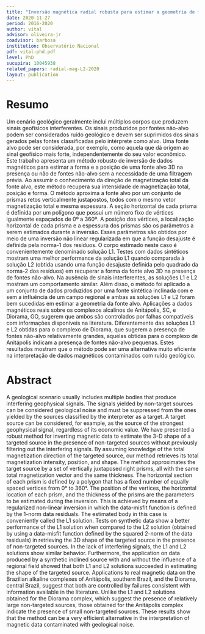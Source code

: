 ```yaml
---
title: "Inversão magnética radial robusta para estimar a geometria de fontes 3D"
date: 2020-11-27
period: 2016-2020
author: vital
advisor: oliveira-jr
coadvisor: barbosa
institution: Observatório Nacional
pdf: vital-phd.pdf
level: PhD
sucupira: 10045938
related_papers: radial-mag-L2-2020
layout: publication
---
```


# Resumo

Um cenário geológico geralmente inclui múltiplos corpos que produzem sinais
geofísicos interferentes. Os sinais produzidos por fontes não-alvo podem ser
considerados ruído geológico e devem ser suprimidos dos sinais gerados pelas
fontes classificadas pelo intérprete como alvo. Uma fonte alvo pode ser
considerada, por exemplo, como aquela que dá origem ao sinal geofísico mais
forte, independentemente do seu valor econômico. Este trabalho apresenta um
método robusto de inversão de dados magnéticos para estimar a forma e a posição
de uma fonte alvo 3D na presença ou não de fontes não-alvo sem a necessidade de
uma filtragem prévia. Ao assumir o conhecimento da direção de magnetização
total da fonte alvo, este método recupera sua intensidade de magnetização
total, posição e forma. O método aproxima a fonte alvo por um conjunto de
prismas retos verticalmente justapostos, todos com o mesmo vetor magnetização
total e mesma espessura. A seção horizontal de cada prisma é definida por um
polígono que possui um número fixo de vértices igualmente espaçados de 0º a
360º. A posição dos vértices, a localização horizontal de cada prisma e a
espessura dos prismas são os parâmetros a serem estimados durante a inversão.
Esses parâmetros são obtidos por meio de uma inversão não linear regularizada
em que a função desajuste é definida pela norma-1 dos resíduos. O corpo
estimado neste caso é convenientemente denominado solução L1. Testes com dados
sintéticos mostram uma melhor performance da solução L1 quando comparada à
solução L2 (obtida usando uma função desajuste definida pelo quadrado da
norma-2 dos resíduos) em recuperar a forma da fonte alvo 3D na presença de
fontes não-alvo. Na ausência de sinais interferentes, as soluções L1 e L2
mostram um comportamento similar. Além disso, o método foi aplicado a um
conjunto de dados produzidos por uma fonte sintética inclinada com e sem a
influência de um campo regional e ambas as soluções L1 e L2 foram bem
sucedidas em estimar a geometria da fonte alvo. Aplicações a dados magnéticos
reais sobre os complexos alcalinos de Anitápolis, SC, e Diorama, GO, sugerem
que ambos são controlados por falhas compatíveis com informações disponíveis
na literatura. Diferentemente das soluções L1 e L2 obtidas para o complexo
de Diorama, que sugerem a presença de fontes não-alvo relativamente grandes,
aquelas obtidas para o complexo de Anitápolis indicam a presença de fontes
não-alvo pequenas. Estes resultados mostram que o método pode ser uma
alternativa muito eficiente na interpretação de dados magnéticos contaminados
com ruído geológico.

# Abstract

A geological scenario usually includes multiple bodies that produce interfering
geophysical signals. The signals yielded by non-target sources can be
considered geological noise and must be suppressed from the ones yielded by
the sources classified by the interpreter as a target. A target source can be
considered, for example, as the source of the strongest geophysical signal,
regardless of its economic value. We have presented a robust method for
inverting magnetic data to estimate the 3-D shape of a targeted source in the
presence of non-targeted sources without previously filtering out the
interfering signals. By assuming knowledge of the total magnetization direction
of the targeted source, our method retrieves its total magnetization intensity,
position, and shape. The method approximates the target source by a set of
vertically juxtaposed right prisms, all with the same total magnetization
vector and the same thickness. The horizontal section of each prism is defined
by a polygon that has a fixed number of equally spaced vertices from 0° to
360°. The position of the vertices, the horizontal location of each prism, and
the thickness of the prisms are the parameters to be estimated during the
inversion. This is achieved by means of a regularized non-linear inversion in
which the data-misfit function is defined by the 1-norm data residuals. The
estimated body in this case is conveniently called the L1 solution. Tests on
synthetic data show a better performance of the L1 solution when compared to
the L2 solution (obtained by using a data-misfit function defined by the
squared 2-norm of the data residuals) in retrieving the 3D shape of the
targeted source in the presence of non-targeted sources. In the lack of
interfering signals, the L1 and L2 solutions show similar behavior.
Furthermore, the application on data produced by a synthetic inclined source
with and without the influence of a regional field showed that both L1 and
L2 solutions succeeded in estimating the shape of the targeted source.
Applications to real magnetic data on the Brazilian alkaline complexes of
Anitápolis, southern Brazil, and the Diorama, central Brazil, suggest that
both are controlled by failures consistent with information available in the
literature. Unlike the L1 and L2 solutions obtained for the Diorama complex,
which suggest the presence of relatively large non-targeted sources, those
obtained for the Anitápolis complex indicate the presence of small
non-targeted sources. These results show that the method can be a very
efficient alternative in the interpretation of magnetic data contaminated
with geological noise.
